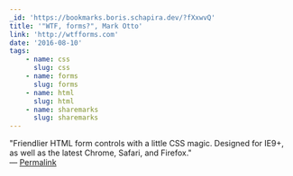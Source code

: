 ```yaml
---
_id: 'https://bookmarks.boris.schapira.dev/?fXxwvQ'
title: '"WTF, forms?", Mark Otto'
link: 'http://wtfforms.com'
date: '2016-08-10'
tags:
    - name: css
      slug: css
    - name: forms
      slug: forms
    - name: html
      slug: html
    - name: sharemarks
      slug: sharemarks
---
```


&quot;Friendlier HTML form controls with a little CSS magic. Designed for IE9+,
as well as the latest Chrome, Safari, and Firefox.&quot; <br>&#8212;
<a href="https://bookmarks.boris.schapira.dev/?fXxwvQ" title="Permalink">Permalink</a>
